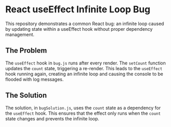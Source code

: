 # React useEffect Infinite Loop Bug

This repository demonstrates a common React bug: an infinite loop caused by updating state within a useEffect hook without proper dependency management.

## The Problem

The `useEffect` hook in `bug.js` runs after every render.  The `setCount` function updates the `count` state, triggering a re-render.  This leads to the `useEffect` hook running again, creating an infinite loop and causing the console to be flooded with log messages.

## The Solution

The solution, in `bugSolution.js`, uses the `count` state as a dependency for the `useEffect` hook.  This ensures that the effect only runs when the `count` state changes and prevents the infinite loop.